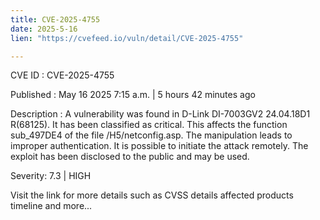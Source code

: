 ```yaml
---
title: CVE-2025-4755
date: 2025-5-16
lien: "https://cvefeed.io/vuln/detail/CVE-2025-4755"

---
```


CVE ID : CVE-2025-4755

Published :  May 16
2025
7:15 a.m. | 5 hours
42 minutes ago

Description : A vulnerability was found in D-Link DI-7003GV2 24.04.18D1 R(68125). It has been classified as critical. This affects the function sub_497DE4 of the file /H5/netconfig.asp. The manipulation leads to improper authentication. It is possible to initiate the attack remotely. The exploit has been disclosed to the public and may be used.

Severity: 7.3 | HIGH

Visit the link for more details
such as CVSS details
affected products
timeline
and more...
